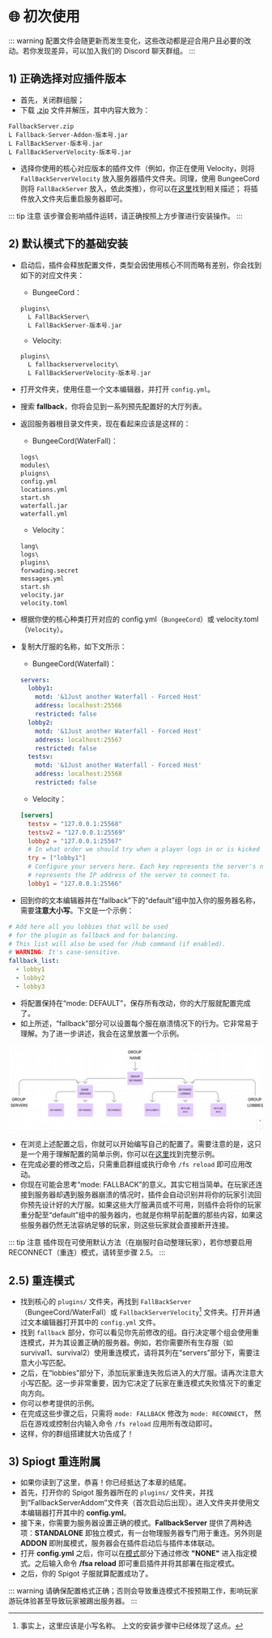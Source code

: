 # 🌐 初次使用

::: warning
配置文件会随更新而发生变化，这些改动都是迎合用户且必要的改动。若你发现差异，可以加入我们的 Discord 聊天群组。
:::

## 1) 正确选择对应插件版本

* 首先，关闭群组服；
* 下载 [.zip](https://www.spigotmc.org/resources/86398/) 文件并解压，其中内容大致为：
```
FallbackServer.zip
L Fallback-Server-Addon-版本号.jar
L FallBackServer-版本号.jar
L FallBackServerVelocity-版本号.jar
```
* 选择你使用的核心对应版本的插件文件（例如，你正在使用 Velocity，则将 `FallBackServerVelocity` 放入服务器插件文件夹。同理，使用 BungeeCord 则将 `FallBackServer` 放入，依此类推），你可以在[这里](overview.version-type.md)找到相关描述；
将插件放入文件夹后重启服务器即可。

::: tip 注意
该步骤会影响插件运转，请正确按照上方步骤进行安装操作。
:::

## 2) 默认模式下的基础安装

* 启动后，插件会释放配置文件，类型会因使用核心不同而略有差别，你会找到如下的对应文件夹：

  - BungeeCord：
  ```
  plugins\
    L FallBackServer\
    L FallBackServer-版本号.jar
  ```
  - Velocity:
  ```
  plugins\
    L fallbackservervelocity\
    L FallBackServerVelocity-版本号.jar
  ```

* 打开文件夹，使用任意一个文本编辑器，并打开 `config.yml`。
* 搜索 **fallback**，你将会见到一系列预先配置好的大厅列表。
* 返回服务器根目录文件夹，现在看起来应该是这样的：
  - BungeeCord(WaterFall)：
  ```
  logs\
  modules\
  pluigns\
  config.yml
  locations.yml
  start.sh
  waterfall.jar
  waterfall.yml
  ```
  - Velocity：
  ```
  lang\
  logs\
  plugins\
  forwading.secret
  messages.yml
  start.sh
  velocity.jar
  velocity.toml
  ```
* 根据你使的核心种类打开对应的 config.yml（`BungeeCord`）或 velocity.toml（`Velocity`）。
* 复制大厅服的名称，如下文所示：
  - BungeeCord(Waterfall)：
  ```YAML
  servers:
    lobby1:
      motd: '&1Just another Waterfall - Forced Host'
      address: localhost:25566
      restricted: false
    lobby2:
      motd: '&1Just another Waterfall - Forced Host'
      address: localhost:25567
      restricted: false
    testsv:
      motd: '&1Just another Waterfall - Forced Host'
      address: localhost:25568
      restricted: false
  ```
  - Velocity：
  ``` toml
  [servers]
    testsv = "127.0.0.1:25568"
    testsv2 = "127.0.0.1:25569"
    lobby2 = "127.0.0.1:25567"
    # In what order we should try when a player logs in or is kicked from a server.
    try = ["lobby1"]
    # Configure your servers here. Each key represents the server's name, and the value
    # represents the IP address of the server to connect to.
    lobby1 = "127.0.0.1:25566"
  ```
* 回到你的文本编辑器并在“fallback”下的“default”组中加入你的服务器名称，需要**注意大小写**。下文是一个示例：
``` YAML
# Add here all you lobbies that will be used
# for the plugin as fallback and for balancing.
# This list will also be used for /hub command (if enabled).
# WARNING: It's case-sensitive.
fallback_list:
  - lobby1
  - lobby2
  - lobby3
```
* 将配置保持在“mode: DEFAULT”，保存所有改动，你的大厅服就配置完成了。
* 如上所述，“fallback”部分可以设置每个服在崩溃情况下的行为。它非常易于理解。为了进一步讲述，我会在这里放置一个示例。

![img](images/image1.png)

* 在浏览上述配置之后，你就可以开始编写自己的配置了。需要注意的是，这只是一个用于理解配置的简单示例，你可以在[这里](https://i.imgur.com/kVXAthr.png)找到完整示例。
* 在完成必要的修改之后，只需重启群组或执行命令 `/fs reload` 即可应用改动。
* 你现在可能会思考“mode: FALLBACK”的意义。其实它相当简单。在玩家还连接到服务器却遇到服务器崩溃的情况时，插件会自动识别并将你的玩家引流回你预先设计好的大厅服。如果这些大厅服满员或不可用，则插件会将你的玩家重分配至“default”组中的服务器内，也就是你稍早前配置的那些内容，如果这些服务器仍然无法容纳足够的玩家，则这些玩家就会直接断开连接。

::: tip 注意
插件现在可使用默认方法（在崩服时自动整理玩家），若你想要启用 RECONNECT（重连）模式，请转至步骤 2.5。
:::

## 2.5) 重连模式

* 找到核心的 `plugins/` 文件夹，再找到 `FallBackServer`（BungeeCord/WaterFall）或 `FallbackServerVelocity`[^1] 文件夹。打开并通过文本编辑器打开其中的 `config.yml` 文件。
* 找到 `fallback` 部分，你可以看见你先前修改的组。自行决定哪个组会使用重连模式，并为其设置正确的服务器。例如，若你需要所有生存服（如 survival1、survival2）使用重连模式，请将其列在“servers”部分下，需要注意大小写匹配。
* 之后，在“lobbies”部分下，添加玩家重连失败后进入的大厅服。请再次注意大小写匹配。这一步非常重要，因为它决定了玩家在重连模式失败情况下的重定向方向。
* 你可以参考提供的示例。
* 在完成这些步骤之后，只需将 `mode: FALLBACK` 修改为 `mode: RECONNECT`， 然后在游戏或控制台内输入命令 `/fs reload` 应用所有改动即可。
* 这样，你的群组搭建就大功告成了！

## 3) Spiogt 重连附属

* 如果你读到了这里，恭喜！你已经抵达了本章的结尾。
* 首先，打开你的 Spigot 服务器所在的 `plugins/` 文件夹，并找到“FallbackServerAddom”文件夹（首次启动后出现）。进入文件夹并使用文本编辑器打开其中的 **config.yml**。
* 接下来，你需要为服务器设置正确的模式。**FallbackServer** 提供了两种选项：**STANDALONE** 即独立模式，有一台物理服务器专门用于重连。另外则是 **ADDON** 即附属模式，服务器会在插件启动后与插件本体联动。
* 打开 **config.yml** 之后，你可以在[模式](https://github.com/sasi2006166/Fallback-Server/blob/44f319a2d7897fddb3c3426b04fb4f4bc8f023c8/src/main/resources/config.yml#L19)部分下通过修改 **"NONE"** 进入指定模式。之后输入命令 **/fsa reload** 即可重启插件并将其部署在指定模式。
* 之后，你的 Spigot 子服就算配置成功了。

::: warning
请确保配置格式正确；否则会导致重连模式不按预期工作，影响玩家游玩体验甚至导致玩家被踢出服务器。
:::

[^1]:
    事实上，这里应该是小写名称。
    上文的安装步骤中已经体现了这点。
